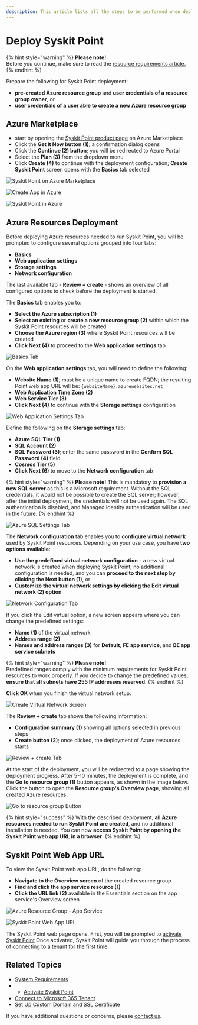 ```yaml
---
description: This article lists all the steps to be performed when deploying Syskit Point to the Azure environment.
---
```


# Deploy Syskit Point

{% hint style="warning" %}
**Please note!**  
Before you continue, make sure to read the [resource requirements article.](system-requirements.md)
{% endhint %}

Prepare the following for Syskit Point deployment:
* **pre-created Azure resource group** and **user credentials of a resource group owner**, or
* **user credentials of a user able to create a new Azure resource group**

## Azure Marketplace

* start by opening the [Syskit Point product page](https://azuremarketplace.microsoft.com/en-us/marketplace/apps/syskitltd.syskit_point) on Azure Marketplace
* Click the **Get It Now button (1)**; a confirmation dialog opens
* Click the **Continue (2) button**; you will be redirected to Azure Portal
* Select the **Plan (3)** from the dropdown menu
* Click **Create (4)** to continue with the deployment configuration; **Create Syskit Point** screen opens with the **Basics** tab selected

![Syskit Point on Azure Marketplace](../../.gitbook/assets/deploy-syskit-point-azure-marketplace.png)

![Create App in Azure](../../.gitbook/assets/deploy-syskit-point-continue.png)

![Syskit Point in Azure](../../.gitbook/assets/deploy-syskit-point-create.png)

## Azure Resources Deployment

Before deploying Azure resources needed to run Syskit Point, you will be prompted to configure several options grouped into four tabs:
* **Basics**
* **Web application settings**
* **Storage settings**
* **Network configuration**

The last available tab - **Review + create** - shows an overview of all configured options to check before the deployment is started.

The **Basics** tab enables you to:
* **Select the Azure subscription (1)**
* **Select an existing** or **create a new resource group (2)** within which the Syskit Point resources will be created
* **Choose the Azure region (3)** where Syskit Point resources will be created
* **Click Next (4)** to proceed to the **Web application settings** tab

![Basics Tab](../../.gitbook/assets/deploy-syskit-point-basics.png)


On the **Web application settings** tab, you will need to define the following:
* **Website Name (1)**; must be a unique name to create FQDN; the resulting Point web app URL will be: `{websiteName}.azurewebsites.net`
* **Web Application Time Zone (2)**
* **Web Service Tier (3)**
* **Click Next (4)** to continue with the **Storage settings** configuration

![Web Application Settings Tab](../../.gitbook/assets/deploy-syskit-point-web-app-settings.png)

Define the following on the **Storage settings** tab:
* **Azure SQL Tier (1)**
* **SQL Account (2)**
* **SQL Password (3)**; enter the same password in the **Confirm SQL Password (4)** field
* **Cosmos Tier (5)**
* **Click Next (6)** to move to the **Network configuration** tab

{% hint style="warning" %}
**Please note!** This is mandatory to **provision a new SQL server** as this is a Microsoft requirement. Without the SQL credentials, it would not be possible to create the SQL server; however, after the initial deployment, the credentials will not be used again. The SQL authentication is disabled, and Managed Identity authentication will be used in the future. 
{% endhint %}

![Azure SQL Settings Tab](../../.gitbook/assets/deploy-syskit-point-azure-sql-settings.png)

The **Network configuration** tab enables you to **configure virtual network** used by Syskit Point resources.
Depending on your use case, you have **two options available**:
* **Use the predefined virtual network configuration** - a new virtual network is created when deploying Syskit Point; no additional configuration is needed, and you can **proceed to the next step by clicking the Next button (1)**, or
* **Customize the virtual network settings by clicking the Edit virtual network (2) option**

![Network Configuration Tab](../../.gitbook/assets/deploy-syskit-point-network-configuration.png)

If you click the Edit virtual option, a new screen appears where you can change the predefined settings:
* **Name (1)** of the virtual network
* **Address range (2)**
* **Names and address ranges (3)** for **Default**, **FE app service**, and **BE app service subnets**


{% hint style="warning" %}
**Please note!**  
Predefined ranges comply with the minimum requirements for Syskit Point resources to work properly.
If you decide to change the predefined values, **ensure that all subnets have 255 IP addresses reserved**.
{% endhint %}

**Click OK** when you finish the virtual network setup. 

![Create Virtual Network Screen](../../.gitbook/assets/deploy-syskit-point-create-virtual-network.png)

The **Review + create** tab shows the following information:
* **Configuration summary (1)** showing all options selected in previous steps
* **Create button (2)**; once clicked, the deployment of Azure resources starts

![Review + create Tab](../../.gitbook/assets/deploy-syskit-point-review.png)

At the start of the deployment, you will be redirected to a page showing the deployment progress. After 5-10 minutes, the deployment is complete, and the **Go to resource group (1)** button appears, as shown in the image below. Click the button to open the **Resource group's Overview page**, showing all created Azure resources.

![Go to resource group Button](../../.gitbook/assets/deploy-syskit-point-go-to-resource-group.png)

{% hint style="success" %}
With the described deployment, **all Azure resources needed to run Syskit Point are created**, and no additional installation is needed.
You can now **access Syskit Point by opening the Syskit Point web app URL in a browser**.
{% endhint %}

## Syskit Point Web App URL

To view the Syskit Point web app URL, do the following:
* **Navigate to the Overview screen** of the created resource group
* **Find and click the app service resource (1)**
* **Click the URL link (2)** available in the Essentials section on the app service's Overview screen

![Azure Resource Group - App Service](../../.gitbook/assets/deploy-syskit-point-app-service.png)

![Syskit Point Web App URL](../../.gitbook/assets/deploy-syskit-point-url.png)

The Syskit Point web page opens.
First, you will be prompted to [activate Syskit Point](../activation/activate-syskit-point.md)
Once activated, Syskit Point will guide you through the process of [connecting to a tenant for the first time](connect-to-tenant.md). 


## Related Topics

* [System Requirements](system-requirements.md)
* * [Activate Syskit Point](../../set-up-point-enterprise/activation/activate-syskit-point.md)
* [Connect to Microsoft 365 Tenant](connect-to-tenant.md)
* [Set Up Custom Domain and SSL Certificate](set-up-custom-domain-and-ssl-certificate.md)

If you have additional questions or concerns, please [contact us](https://www.syskit.com/contact-us/).